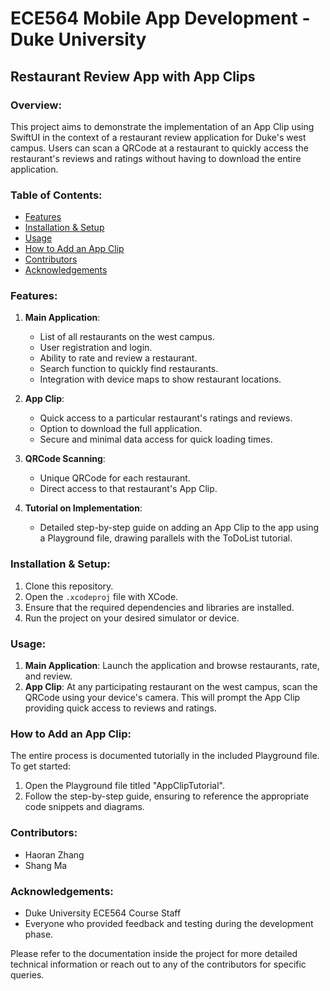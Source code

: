 # ECE564 Mobile App Development - Duke University
## Restaurant Review App with App Clips

### Overview:
This project aims to demonstrate the implementation of an App Clip using SwiftUI in the context of a restaurant review application for Duke's west campus. Users can scan a QRCode at a restaurant to quickly access the restaurant's reviews and ratings without having to download the entire application.

### Table of Contents:
- [Features](#features)
- [Installation & Setup](#installation--setup)
- [Usage](#usage)
- [How to Add an App Clip](#how-to-add-an-app-clip)
- [Contributors](#contributors)
- [Acknowledgements](#acknowledgements)

### Features:

1. **Main Application**:
    - List of all restaurants on the west campus.
    - User registration and login.
    - Ability to rate and review a restaurant.
    - Search function to quickly find restaurants.
    - Integration with device maps to show restaurant locations.

2. **App Clip**:
    - Quick access to a particular restaurant's ratings and reviews.
    - Option to download the full application.
    - Secure and minimal data access for quick loading times.

3. **QRCode Scanning**:
    - Unique QRCode for each restaurant.
    - Direct access to that restaurant's App Clip.

4. **Tutorial on Implementation**:
    - Detailed step-by-step guide on adding an App Clip to the app using a Playground file, drawing parallels with the ToDoList tutorial.

### Installation & Setup:
1. Clone this repository.
2. Open the `.xcodeproj` file with XCode.
3. Ensure that the required dependencies and libraries are installed.
4. Run the project on your desired simulator or device.

### Usage:
1. **Main Application**: Launch the application and browse restaurants, rate, and review.
2. **App Clip**: At any participating restaurant on the west campus, scan the QRCode using your device's camera. This will prompt the App Clip providing quick access to reviews and ratings.

### How to Add an App Clip:
The entire process is documented tutorially in the included Playground file. To get started:
1. Open the Playground file titled "AppClipTutorial".
2. Follow the step-by-step guide, ensuring to reference the appropriate code snippets and diagrams.

### Contributors:
- Haoran Zhang
- Shang Ma

### Acknowledgements:
- Duke University ECE564 Course Staff
- Everyone who provided feedback and testing during the development phase.

Please refer to the documentation inside the project for more detailed technical information or reach out to any of the contributors for specific queries.
